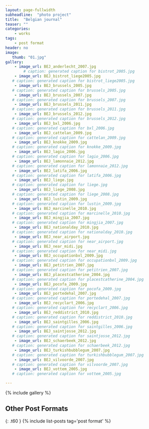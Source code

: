 ```yaml
---
layout: page-fullwidth
subheadline:  "photo project"
title:  "Belgian journal"
teaser: ""
categories:
    - works
tags:
    - post format
header: no
image:
   thumb: "01.jpg"
gallery:
    - image_url: BEJ_anderlecht_2007.jpg
        # caption: generated caption for bistrot_2005.jpg 
    - image_url: BEJ_bistrot_liege2005.jpg
   # caption: generated caption for bistrot_liege2005.jpg 
    - image_url: BEJ_brussels_2005.jpg
   # caption: generated caption for brussels_2005.jpg 
    - image_url: BEJ_brussels_2007.jpg
   # caption: generated caption for brussels_2007.jpg 
    - image_url: BEJ_brussels_2011.jpg
   # caption: generated caption for brussels_2011.jpg 
    - image_url: BEJ_brussels_2012.jpg
   # caption: generated caption for brussels_2012.jpg 
    - image_url: BEJ_bxl_2006.jpg
   # caption: generated caption for bxl_2006.jpg 
    - image_url: BEJ_cattelan_2009.jpg
   # caption: generated caption for cattelan_2009.jpg 
    - image_url: BEJ_knokke_2009.jpg
   # caption: generated caption for knokke_2009.jpg 
    - image_url: BEJ_lagio_2006.jpg
   # caption: generated caption for lagio_2006.jpg 
    - image_url: BEJ_lamonnaie_2012.jpg
   # caption: generated caption for lamonnaie_2012.jpg 
    - image_url: BEJ_latifa_2006.jpg
   # caption: generated caption for latifa_2006.jpg 
    - image_url: BEJ_liege.jpg
   # caption: generated caption for liege.jpg 
    - image_url: BEJ_liege_2008.jpg
   # caption: generated caption for liege_2008.jpg 
    - image_url: BEJ_lustin_2009.jpg
   # caption: generated caption for lustin_2009.jpg 
    - image_url: BEJ_marcinelle_2010.jpg
   # caption: generated caption for marcinelle_2010.jpg 
    - image_url: BEJ_mingjia_2007.jpg
   # caption: generated caption for mingjia_2007.jpg 
    - image_url: BEJ_nationalday_2010.jpg
   # caption: generated caption for nationalday_2010.jpg 
    - image_url: BEJ_near_airport.jpg
   # caption: generated caption for near_airport.jpg 
    - image_url: BEJ_near_midi.jpg
   # caption: generated caption for near_midi.jpg 
    - image_url: BEJ_occupationbxl_2009.jpg
   # caption: generated caption for occupationbxl_2009.jpg 
    - image_url: BEJ_petitrien_2007.jpg
   # caption: generated caption for petitrien_2007.jpg 
    - image_url: BEJ_placestcatherine_2004.jpg
   # caption: generated caption for placestcatherine_2004.jpg 
    - image_url: BEJ_pocofa_2009.jpg
   # caption: generated caption for pocofa_2009.jpg 
    - image_url: BEJ_portedehal_2007.jpg
   # caption: generated caption for portedehal_2007.jpg 
    - image_url: BEJ_recyclart_2006.jpg
   # caption: generated caption for recyclart_2006.jpg 
    - image_url: BEJ_reddistrict_2010.jpg
   # caption: generated caption for reddistrict_2010.jpg 
    - image_url: BEJ_saintgilles_2006.jpg
   # caption: generated caption for saintgilles_2006.jpg 
    - image_url: BEJ_saintjosse_2012.jpg
   # caption: generated caption for saintjosse_2012.jpg 
    - image_url: BEJ_schaerbeek_2012.jpg
   # caption: generated caption for schaerbeek_2012.jpg 
    - image_url: BEJ_turkishbubblegum_2007.jpg
   # caption: generated caption for turkishbubblegum_2007.jpg 
    - image_url: BEJ_vilvoorde_2007.jpg
   # caption: generated caption for vilvoorde_2007.jpg 
    - image_url: BEJ_vottem_2005.jpg
   # caption: generated caption for vottem_2005.jpg 

---
```



{% include gallery %}





## Other Post Formats
{: .t60 }
{% include list-posts tag='post format' %}




